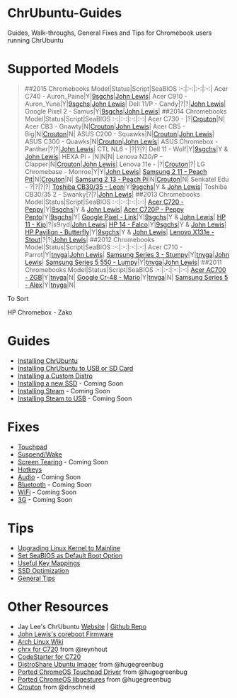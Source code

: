# ChrUbuntu-Guides
Guides, Walk-throughs, General Fixes and Tips for Chromebook users running ChrUbuntu

# Supported Models
> ##2015 Chromebooks
Model|Status|Script|SeaBIOS
:-:|:-:|:-:|:-:|
Acer C740 - Auron_Paine|Y|[9sgchs](http://goo.gl/7bUocb)|[John Lewis](http://goo.gl/K8D3MO)|
Acer C910 - Auron_Yuna|Y|[9sgchs](http://goo.gl/7bUocb)|[John Lewis](http://goo.gl/K8D3MO)|
Dell 11/P - Candy|?|?|[John Lewis](http://goo.gl/K8D3MO)|
Google Pixel 2 - Samus|Y|[9sgchs](http://goo.gl/7bUocb)|[John Lewis](http://goo.gl/K8D3MO)|
> ##2014 Chromebooks
Model|Status|Script|SeaBIOS
:-:|:-:|:-:|:-:|
Acer C730 - |?|[Crouton](https://github.com/dnschneid/crouton)|N|
Acer CB3 - Gnawty|N|[Crouton](https://github.com/dnschneid/crouton)|[John Lewis](http://goo.gl/K8D3MO)|
Acer CB5 - Big|N|[Crouton](https://github.com/dnschneid/crouton)|N|
ASUS C200 - Squawks|N|[Crouton](https://github.com/dnschneid/crouton)|[John Lewis](http://goo.gl/K8D3MO)|
ASUS C300 - Quawks|N|[Crouton](https://github.com/dnschneid/crouton)|[John Lewis](http://goo.gl/K8D3MO)|
ASUS Chromebox - Panther|?|?|[John Lewis](http://goo.gl/K8D3MO)|
CTL NL6 - |?|?|?|
Dell 11 - Wolf|Y|[9sgchs](http://goo.gl/7bUocb)|Y & [John Lewis](http://goo.gl/K8D3MO)|
HEXA Pi - |N|N|N|
Lenova N20/P - Clapper|N|[Crouton](https://github.com/dnschneid/crouton)|[John Lewis](http://goo.gl/K8D3MO)|
Lenova 11e - |?|[Crouton](https://github.com/dnschneid/crouton)|?|
LG Chromebase - Monroe|Y|Y|[John Lewis](http://goo.gl/K8D3MO)|
[Samsung 2 11 - Peach Pit](http://goo.gl/oSCOKd)|N|[Crouton](https://github.com/dnschneid/crouton)|N|
[Samsung 2 13 - Peach Pi](http://goo.gl/oSCOKd)|N|[Crouton](https://github.com/dnschneid/crouton)|N|
Senkatel Edu - ?|?|?|?|
[Toshiba CB30/35 - Leon](http://goo.gl/nCIzN9)|Y|[9sgchs](http://goo.gl/7bUocb)|Y & [John Lewis](http://goo.gl/K8D3MO)|
Toshiba CB30/35 2 - Swanky|?|?|[John Lewis](http://goo.gl/K8D3MO)|
> ##2013 Chromebooks
Model|Status|Script|SeaBIOS
:-:|:-:|:-:|:-:|
[Acer C720 - Peppy](http://goo.gl/UaWwyp)|Y|[9sgchs](http://goo.gl/7bUocb)|Y & [John Lewis](http://goo.gl/K8D3MO)|
[Acer C720P - Peppy Pepto](http://goo.gl/UaWwyp)|Y|[9sgchs](http://goo.gl/7bUocb)|Y|
[Google Pixel - Link](http://goo.gl/XbMUTc)|Y|[9sgchs](http://goo.gl/7bUocb)|Y & [John Lewis](http://goo.gl/K8D3MO)|
[HP 11 - Kip](http://goo.gl/3V9jfn)|?|s9ryd|[John Lewis](http://goo.gl/K8D3MO)|
[HP 14 - Falco](http://goo.gl/K9EDwV)|Y|[9sgchs](http://goo.gl/7bUocb)|Y & [John Lewis](http://goo.gl/K8D3MO)|
[HP Pavilion - Butterfly](http://goo.gl/dhAbM7)|Y|[9sgchs](http://goo.gl/7bUocb)|Y & [John Lewis](http://goo.gl/K8D3MO)|
[Lenovo X131e - Stout](http://goo.gl/YB2m0s)|?|?|[John Lewis](http://goo.gl/K8D3MO)|
> ##2012 Chromebooks
Model|Status|Script|SeaBIOS
:-:|:-:|:-:|:-:|
Acer C710 - Parrot|Y|[tnyga](http://goo.gl/7bUocb)|[John Lewis](http://goo.gl/K8D3MO)|
[Samsung Series 3 - Stumpy](http://goo.gl/FwjFCM)|Y|[tnyga](http://goo.gl/7bUocb)|[John Lewis](http://goo.gl/K8D3MO)|
[Samsung Series 5 550 - Lumpy](http://goo.gl/0RJXN4)|Y|[tnyga](http://goo.gl/7bUocb)|[John Lewis](http://goo.gl/K8D3MO)|
> ##2011 Chromebooks
Model|Status|Script|SeaBIOS
:-:|:-:|:-:|:-:|
[Acer AC700 - ZGB](http://goo.gl/JL5cu3)|Y|[tnyga](http://goo.gl/7bUocb)|N|
[Google Cr-48 - Mario](http://goo.gl/Oc4l0I)|Y|[tnyga](http://goo.gl/7bUocb)|N|
[Samsung Series 5 - Alex](http://goo.gl/2vaLvs)|Y|[tnyga](http://goo.gl/7bUocb)|N|

To Sort

HP Chromebox - Zako

# Guides
* [Installing ChrUbuntu](https://github.com/iantrich/ChrUbuntu-Guides/blob/master/Guides/Installing%20ChrUbuntu.md)
* [Installing ChrUbuntu to USB or SD Card](https://github.com/iantrich/ChrUbuntu-Guides/blob/master/Guides/Installing%20ChrUbuntu%20to%20USB%20or%20SD%20Card.md)
* [Installing a Custom Distro](https://github.com/iantrich/ChrUbuntu-Guides/blob/master/Guides/Installing%20a%20custom%20distro.md)
* [Installing a new SSD](https://github.com/iantrich/ChrUbuntu-Guides/blob/master/Guides/Installing%20a%20new%20SSD.md) - Coming Soon
* [Installing Steam](https://github.com/iantrich/ChrUbuntu-Guides/blob/master/Guides/Installing%20Steam.md) - Coming Soon
* [Installing Steam to USB](https://github.com/iantrich/ChrUbuntu-Guides/blob/master/Guides/Installing%20Steam%20on%20USB.md) - Coming Soon

# Fixes
* [Touchpad](https://github.com/iantrich/ChrUbuntu-Guides/blob/master/Fixes/Touchpad.md)
* [Suspend/Wake](https://github.com/iantrich/ChrUbuntu-Guides/blob/master/Fixes/Suspend-Wake.md)
* [Screen Tearing](https://github.com/iantrich/ChrUbuntu-Guides/blob/master/Fixes/Screen%20Tearing.md) - Coming Soon
* [Hotkeys](https://github.com/iantrich/ChrUbuntu-Guides/blob/master/Fixes/Hotkeys.md)
* [Audio](https://github.com/iantrich/ChrUbuntu-Guides/blob/master/Fixes/Audio.md) - Coming Soon
* [Bluetooth](https://github.com/iantrich/ChrUbuntu-Guides/blob/master/Fixes/Bluetooth.md) - Coming Soon
* [WiFi](https://github.com/iantrich/ChrUbuntu-Guides/blob/master/Fixes/WiFi.md) - Coming Soon
* [3G](https://github.com/iantrich/ChrUbuntu-Guides/blob/master/Fixes/3G.md) - Coming Soon

# Tips
* [Upgrading Linux Kernel to Mainline](https://github.com/iantrich/ChrUbuntu-Guides/blob/master/Tips/Upgrading%20Kernel%20to%20Mainline.md)
* [Set SeaBIOS as Default Boot Option](https://github.com/iantrich/ChrUbuntu-Guides/blob/master/Tips/Linux-SeaBIOS%20as%20Default%20Boot%20Option.md)
* [Useful Key Mappings](https://github.com/iantrich/ChrUbuntu-Guides/blob/master/Tips/Useful%20Key%20Mappings.md)
* [SSD Optimization](https://github.com/iantrich/ChrUbuntu-Guides/blob/master/Tips/SSD%20Optimization.md)
* [General Tips](https://github.com/iantrich/ChrUbuntu-Guides/blob/master/Tips/General%20Tips.md)

# Other Resources
* Jay Lee's ChrUbuntu [Website](http://chromeos-cr48.blogspot.com) | [Github Repo](https://github.com/jay0lee/chrubuntu-script)
* [John Lewis's coreboot Firmware](https://johnlewis.ie/custom-chromebook-firmware/rom-download/)
* [Arch Linux Wiki](https://wiki.archlinux.org/index.php/Chromebook)
* [chrx for C720](https://github.com/reynhout/chrx) from @reynhout
* [CodeStarter for C720](https://github.com/codestarterorg/ubuntu-chromebook-installer)
* [DistroShare Ubuntu Imager](https://github.com/Distroshare/distroshare-ubuntu-imager) from @hugegreenbug
* [Ported ChromeOS Touchpad Driver](https://github.com/hugegreenbug/xf86-input-cmt) from @hugegreenbug
* [Ported ChromeOS libgestures](https://github.com/hugegreenbug/libgestures) from @hugegreenbug
* [Crouton](https://github.com/dnschneid/crouton) from @dnschneid
